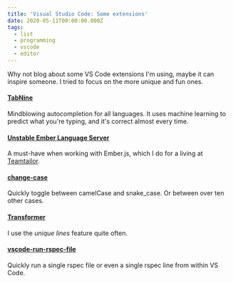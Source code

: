 ```yaml
---
title: 'Visual Studio Code: Some extensions'
date: 2020-05-11T00:00:00.000Z
tags:
  - list
  - programming
  - vscode
  - editor
---
```


Why not blog about some VS Code extensions I'm using, maybe it can inspire someone. I tried to focus on the more unique and fun ones.

#### [TabNine](https://marketplace.visualstudio.com/items?itemName=TabNine.tabnine-vscode)

Mindblowing autocompletion for all languages. It uses machine learning to predict what you're typing, and it's correct almost every time.

#### [Unstable Ember Language Server](https://marketplace.visualstudio.com/items?itemName=lifeart.vscode-ember-unstable)

A must-have when working with Ember.js, which I do for a living at [Teamtailor](https://www.teamtailor.com).

#### [change-case](https://marketplace.visualstudio.com/items?itemName=wmaurer.change-case)

Quickly toggle between camelCase and snake\_case. Or between over ten other cases.

#### [Transformer](https://marketplace.visualstudio.com/items?itemName=dakara.transformer)

I use the *unique lines* feature quite often.

#### [vscode-run-rspec-file](https://marketplace.visualstudio.com/items?itemName=Thadeu.vscode-run-rspec-file)

Quickly run a single rspec file or even a single rspec line from within VS Code.
